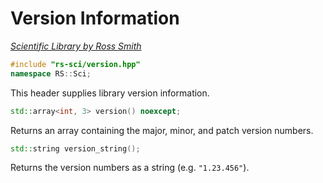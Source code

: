 # Version Information

_[Scientific Library by Ross Smith](index.html)_

```c++
#include "rs-sci/version.hpp"
namespace RS::Sci;
```

This header supplies library version information.

```c++
std::array<int, 3> version() noexcept;
```

Returns an array containing the major, minor, and patch version numbers.

```c++
std::string version_string();
```

Returns the version numbers as a string (e.g. `"1.23.456"`).
